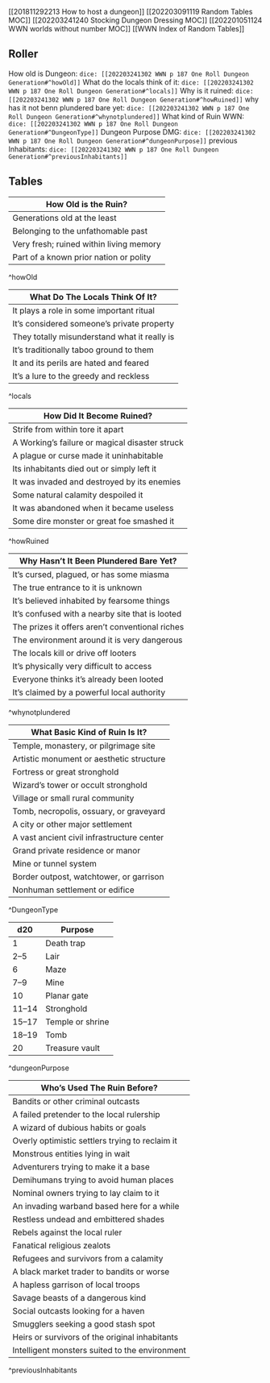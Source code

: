  [[201811292213 How to host a dungeon]]
 [[202203091119 Random Tables MOC]]
 [[202203241240 Stocking Dungeon Dressing MOC]]
 [[202201051124 WWN worlds without number MOC]]
 [[WWN Index of Random Tables]]

## Roller
How old is Dungeon: `dice: [[202203241302 WWN p 187 One Roll Dungeon Generation#^howOld]]`
What do the locals think of it: `dice: [[202203241302 WWN p 187 One Roll Dungeon Generation#^locals]]`
Why is it ruined: `dice: [[202203241302 WWN p 187 One Roll Dungeon Generation#^howRuined]]`
why has it not benn plundered bare yet: `dice: [[202203241302 WWN p 187 One Roll Dungeon Generation#^whynotplundered]]`
What kind of Ruin WWN: `dice: [[202203241302 WWN p 187 One Roll Dungeon Generation#^DungeonType]]`
Dungeon Purpose DMG:  `dice: [[202203241302 WWN p 187 One Roll Dungeon Generation#^dungeonPurpose]]`
previous Inhabitants:  `dice: [[202203241302 WWN p 187 One Roll Dungeon Generation#^previousInhabitants]]`

## Tables
| How Old is the Ruin?                    |
| --------------------------------------- |
| Generations old at the least            |
| Belonging to the unfathomable past      |
| Very fresh; ruined within living memory |
| Part of a known prior nation or polity  |
^howOld

| What Do The Locals Think Of It?              |
| -------------------------------------------- |
| It plays a role in some important ritual     |
| It’s considered someone’s private property   |
| They totally misunderstand what it really is |
| It’s traditionally taboo ground to them      |
| It and its perils are hated and feared       |
| It’s a lure to the greedy and reckless       |
^locals


| How Did It Become Ruined?                      |
| ---------------------------------------------- |
| Strife from within tore it apart               |
| A Working’s failure or magical disaster struck |
| A plague or curse made it uninhabitable        |
| Its inhabitants died out or simply left it     |
| It was invaded and destroyed by its enemies    |
| Some natural calamity despoiled it             |
| It was abandoned when it became useless        |
| Some dire monster or great foe smashed it      |
^howRuined


| Why Hasn’t It Been Plundered Bare Yet?          |
| ----------------------------------------------- |
| It’s cursed, plagued, or has some miasma        |
| The true entrance to it is unknown              |
| It’s believed inhabited by fearsome things      |
| It’s confused with a nearby site that is looted |
| The prizes it offers aren’t conventional riches |
| The environment around it is very dangerous     |
| The locals kill or drive off looters            |
| It’s physically very difficult to access        |
| Everyone thinks it’s already been looted        |
| It’s claimed by a powerful local authority      |
^whynotplundered


| What Basic Kind of Ruin Is It?             |
| ------------------------------------------ |
| Temple, monastery, or pilgrimage site      |
| Artistic monument or aesthetic structure   |
| Fortress or great stronghold               |
| Wizard’s tower or occult stronghold        |
| Village or small rural community           |
| Tomb, necropolis, ossuary, or graveyard    |
| A city or other major settlement           |
| A vast ancient civil infrastructure center |
| Grand private residence or manor           |
| Mine or tunnel system                      |
| Border outpost, watchtower, or garrison    |
| Nonhuman settlement or edifice             |
^DungeonType

| d20   | Purpose          |
| ----- | ---------------- |
| 1     | Death trap       |
| 2–5   | Lair             |
| 6     | Maze             |
| 7–9   | Mine             |
| 10    | Planar gate      |
| 11–14 | Stronghold       |
| 15–17 | Temple or shrine |
| 18–19 | Tomb             |
| 20    | Treasure vault   |
^dungeonPurpose

| Who’s Used The Ruin Before?                     |
| ----------------------------------------------- |
| Bandits or other criminal outcasts              |
| A failed pretender to the local rulership       |
| A wizard of dubious habits or goals             |
| Overly optimistic settlers trying to reclaim it |
| Monstrous entities lying in wait                |
| Adventurers trying to make it a base            |
| Demihumans trying to avoid human places         |
| Nominal owners trying to lay claim to it        |
| An invading warband based here for a while      |
| Restless undead and embittered shades           |
| Rebels against the local ruler                  |
| Fanatical religious zealots                     |
| Refugees and survivors from a calamity          |
| A black market trader to bandits or worse       |
| A hapless garrison of local troops              |
| Savage beasts of a dangerous kind               |
| Social outcasts looking for a haven             |
| Smugglers seeking a good stash spot             |
| Heirs or survivors of the original inhabitants  |
| Intelligent monsters suited to the environment  |
^previousInhabitants